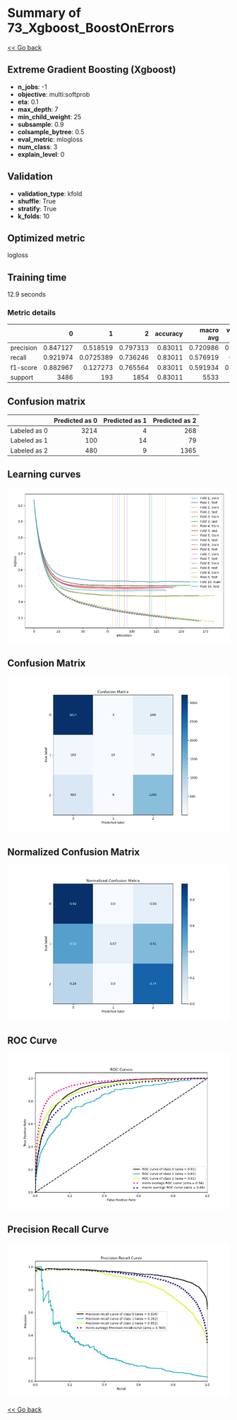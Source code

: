 # Summary of 73_Xgboost_BoostOnErrors

[<< Go back](../README.md)


## Extreme Gradient Boosting (Xgboost)
- **n_jobs**: -1
- **objective**: multi:softprob
- **eta**: 0.1
- **max_depth**: 7
- **min_child_weight**: 25
- **subsample**: 0.9
- **colsample_bytree**: 0.5
- **eval_metric**: mlogloss
- **num_class**: 3
- **explain_level**: 0

## Validation
 - **validation_type**: kfold
 - **shuffle**: True
 - **stratify**: True
 - **k_folds**: 10

## Optimized metric
logloss

## Training time

12.9 seconds

### Metric details
|           |           0 |           1 |           2 |   accuracy |   macro avg |   weighted avg |   logloss |
|:----------|------------:|------------:|------------:|-----------:|------------:|---------------:|----------:|
| precision |    0.847127 |   0.518519  |    0.797313 |    0.83011 |    0.720986 |       0.818973 |  0.448928 |
| recall    |    0.921974 |   0.0725389 |    0.736246 |    0.83011 |    0.576919 |       0.83011  |  0.448928 |
| f1-score  |    0.882967 |   0.127273  |    0.765564 |    0.83011 |    0.591934 |       0.817268 |  0.448928 |
| support   | 3486        | 193         | 1854        |    0.83011 | 5533        |    5533        |  0.448928 |


## Confusion matrix
|              |   Predicted as 0 |   Predicted as 1 |   Predicted as 2 |
|:-------------|-----------------:|-----------------:|-----------------:|
| Labeled as 0 |             3214 |                4 |              268 |
| Labeled as 1 |              100 |               14 |               79 |
| Labeled as 2 |              480 |                9 |             1365 |

## Learning curves
![Learning curves](learning_curves.png)
## Confusion Matrix

![Confusion Matrix](confusion_matrix.png)


## Normalized Confusion Matrix

![Normalized Confusion Matrix](confusion_matrix_normalized.png)


## ROC Curve

![ROC Curve](roc_curve.png)


## Precision Recall Curve

![Precision Recall Curve](precision_recall_curve.png)



[<< Go back](../README.md)
